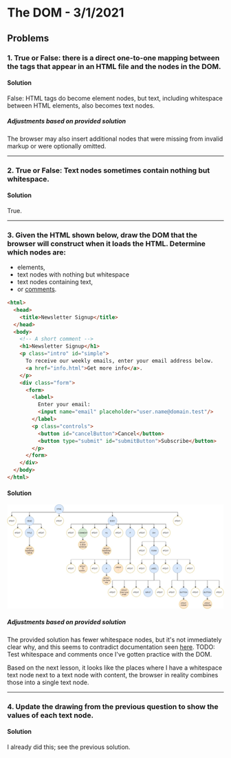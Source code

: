 
# The DOM - 3/1/2021

## Problems

### 1. True or False: there is a direct one-to-one mapping between the tags that appear in an HTML file and the nodes in the DOM.


#### Solution

False: HTML tags do become element nodes, but text, including whitespace between HTML elements, also becomes text nodes.

##### Adjustments based on provided solution

The browser may also insert additional nodes that were missing from invalid markup or were optionally omitted.

---

### 2. True or False: Text nodes sometimes contain nothing but whitespace.

#### Solution

True.

---

### 3. Given the HTML shown below, draw the DOM that the browser will construct when it loads the HTML. Determine which nodes are:

* elements,
* text nodes with nothing but whitespace
* text nodes containing text,
* or [comments](https://developer.mozilla.org/en-US/docs/Web/API/Comment).

```html
<html>
  <head>
    <title>Newsletter Signup</title>
  </head>
  <body>
    <!-- A short comment -->
    <h1>Newsletter Signup</h1>
    <p class="intro" id="simple">
      To receive our weekly emails, enter your email address below.
      <a href="info.html">Get more info</a>.
    </p>
    <div class="form">
      <form>
        <label>
          Enter your email:
          <input name="email" placeholder="user.name@domain.test"/>
        </label>
        <p class="controls">
          <button id="cancelButton">Cancel</button>
          <button type="submit" id="submitButton">Subscribe</button>
        </p>
      </form>
    </div>
  </body>
</html>
```

#### Solution

![dom_drawing.jpg](dom_drawing.jpg)

##### Adjustments based on provided solution

The provided solution has fewer whitespace nodes, but it's not immediately clear why, and this seems to contradict documentation seen [here](https://developer.mozilla.org/en-US/docs/Web/API/Document_Object_Model/Whitespace). TODO: Test whitespace and comments once I've gotten practice with the DOM.

Based on the next lesson, it looks like the places where I have a whitespace text node next to a text node with content, the browser in reality combines those into a single text node.

---

### 4. Update the drawing from the previous question to show the values of each text node.

#### Solution

I already did this; see the previous solution.
